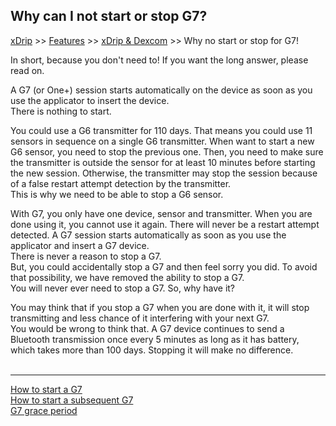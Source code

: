 ## Why can I not start or stop G7?  
[xDrip](../../README.md) >> [Features](../Features_page.md) >> [xDrip & Dexcom](../Dexcom_page.md) >> Why no start or stop for G7!  
  
In short, because you don't need to!  If you want the long answer, please read on.  

A G7 (or One+) session starts automatically on the device as soon as you use the applicator to insert the device.  
There is nothing to start.  
  
You could use a G6 transmitter for 110 days. That means you could use 11 sensors in sequence on a single G6 transmitter.  When want to start a new G6 sensor, you need to stop the previous one.  Then, you need to make sure the transmitter is outside the sensor for at least 10 minutes before starting the new session.  Otherwise, the transmitter may stop the session because of a false restart attempt detection by the transmitter.  
This is why we need to be able to stop a G6 sensor.  
  
With G7, you only have one device, sensor and transmitter.  When you are done using it, you cannot use it again.  There will never be a restart attempt detected.  A G7 session starts automatically as soon as you use the applicator and insert a G7 device.  
There is never a reason to stop a G7.  
But, you could accidentally stop a G7 and then feel sorry you did.  To avoid that possibility, we have removed the ability to stop a G7.  
You will never ever need to stop a G7.  So, why have it?  
  
You may think that if you stop a G7 when you are done with it, it will stop transmitting and less chance of it interfering with your next G7.  
You would be wrong to think that.  A G7 device continues to send a Bluetooth transmission once every 5 minutes as long as it has battery, which takes more than 100 days.  Stopping it  will make no difference.  
<br/>  
  
---  

[How to start a G7](./G7.md)  
[How to start a subsequent G7](./SubsequentG7.md)  
[G7 grace period](./G7_Grace.md)  
  

